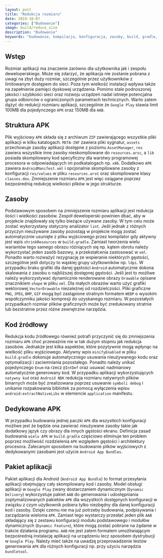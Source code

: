 ```yaml
---
layout: post
title: "Redukcja rozmiaru"
date: 2019-10-07
categories: ["Budowanie"]
image: build/reduce_size
description: "Budowanie"
keywords: "budowanie, kompilacja, konfiguracja, zasoby, build, gradle, apk, app, bundles, resources, android, programowanie, programming"
---
```


## Wstęp
Rozmiar aplikacji ma znaczenie zarówno dla użytkownika jak i zespołu deweloperskiego. Może się zdarzyć, że aplikacja nie zostanie pobrana z uwagi na zbyt duży rozmiar, szczególnie przez użytkowników z limitowanym dostępem do sieci. Poza tym wielkość instalacji wpływa także na zapełnienie pamięci dyskowej urządzenia. Pomimo stale podnoszonej jakości i szybkości sieci oraz rozwoju urządzeń nadal istnieje potencjalna grupa odbiorców o ograniczonych parametrach technicznych. Warto zatem dążyć do redukcji rozmiaru aplikacji, szczególnie że `Google Play` stawia limit 100MB dla pojedynczego `APK` oraz 150MB dla `AAB`.

## Struktura APK
Plik wyjściowy `APK` składa się z archiwum `ZIP` zawierającego wszystkie pliki aplikacji w kilku katalogach. `META-INF` zawiera pliki sygnatur, `assets` przechowuje zasoby aplikacji dostępne z poziomu `AssetManager`, `res` zawiera wszystkie inne zasoby nieskompliowane do `resources.arsc`, a `lib` posiada skompilowany kod specyficzny dla warstwy programowej procesora w odpowiadających im podkatalogach np. `x86`. Dodatkowo `APK` zawiera `AndroidManifest.xml` i opcjonalnie skompilowane zasoby z konfiguracji `res/values` w pliku `resources.ars`c oraz skompilowane klasy `classes.dex`. Zmniejszenie rozmiaru `APK` jest więc osiągane poprzez bezpośrednią redukcję wielkości plików w jego strukturze.

## Zasoby
Podstawowym sposobem na zmniejszenie rozmiaru aplikacji jest redukcja ilości i wielkości zasobów. Zespół deweloperski powinien dbać, aby w projekcie znajdowały się tylko bieżące używane zasoby. W tym celu może zostać wykorzystany statyczny analizator `lint`. Jeśli jednak z różnych przyczyn nieużywane zasoby pozostają w projekcie mogą zostać automatycznie usunięte z pliku wyjściowego przez kompilator gdy aktywny jest wpis `shrinkResources` w `build.gradle`. Zamiast tworzenia wielu wariantów tego samego obrazu różniących się np. kątem obrotu należy wykorzystać jeden zasób bazowy, a przekstałcenia zastosować w `xml`. Ponadto warto rozważyć rezygnację ze wspieranie niektórych gęstości, szczególnie jeśli dotyczy to wąskiej grupy użytkowników np. `ldpi`. W przypadku braku grafiki dla danej gęstości `Android` automatycznie dokona skalowania z zasobu o najbliższej dostępnej gęstości. Jeśli jest to możliwe należy wykorzystywać dynamicznie renderowane obrazy `Drawable` opisane znacznikiem `shape` w pliku `xml`. Dla małych obrazów warto użyć grafiki wektorowej `VectorDrawable` niezależnej od rozdzielczości. Pliki graficzne `PNG`, `JPEG`, `BMP`, `GIF` mogą być zastąpione stratnym formatem `WEBP` o wysokim współczynniku jakości kompresji do uzyskanego rozmiaru. W pozostałych przypadkach rozmiar plików graficznych może być zredukowany stratnie lub bezstratnie przez różne zewnętrzne narzędzia.

## Kod źródłowy
Redukcja kodu źródłowego również potrafi przyczynić się do zmniejszenia rozmiaru `APK` choć przeważnie nie w tak dużym stopniu jak redukcja zasobów. Jednakże jest kilka aspektów, które pozytywnie mogą wpłynąc na wielkość pliku wyjściowego. Aktywny wpis `minifyEnabled` w pliku `build.gradle` dokonuje automatycznego usuwania nieużywanego kodu oraz optymalizacji i zaciemniania pozostałego. Ponadto należy unikać pojedynczego `Enum` na rzecz `@IntDef` oraz usuwać nadmiarowy automatycznie generowany kod. W przypadku aplikacji wykorzystujących `natywny kod` oraz `Android NDK` redukcja rozmiaru natywnych plików binarnych może być zrealizowana poprzez usuwanie `symboli debug` i unikanie rozpakowania bibliotek za pomocą wyłączenia wpisu `android:extractNativeLibs` w elemencie `application` manifestu.

## Dedykowane APK
W przypadku budowania jednej paczki `APK` dla wszystkich konfiguracji możliwe jest że będzie ona zawierać nieużywane zasoby takie jak dodatkowy język czy obrazy dla innych gęstości ekranu. Definicja zasad budowania `wielu APK` w `build.gradle` częściowo eliminuje ten problem poprzez możliwość rozdzielenia `APK` względem gęstości i architektury procesora. Zalecanym sposobem na budowanie plików wyjściowych z dedykowanymi zasobami jest użycie `Android App Bundles`.

## Pakiet aplikacji
Pakiet aplikacji dla Android (`Android App Bundle`) to format przesyłania aplikacji obejmujący cały skompilowany kod i zasoby. Model obsługi aplikacji w `Google Play` zwany dostarczaniem dynamicznym (`Dynamic Delivery`) wykorzystuje pakiet `AAB` do generowania i udostępniania zoptymalizowanych pakietów `APK` dla wszystkich dostępnych konfiguracji w związku z czym użytkownik pobiera tylko niezbędny dla danej konfiguracji kod i zasoby. Dzięki czemu nie ma już potrzeby budowania, podpisywania i zarządzania wieloma `APK`. Zamiast tego wystarczy przesłać jeden plik `AAB` składający się z zestawu konfiguracji modułu podstawowego i modułów dynamicznych (`Dynamic Feature`), które mogą zostać pobrane na żądanie w trakcie działania programu. `AAB` nie jest zatem formatem umożliwiającym bezpośrednią instalację aplikacji na urządzeniu lecz sposobem dystrybucji w `Google Play`. Należy mieć także na uwadzę przeprowadzenie testów generowania `APK` dla różnych konfiguracji np. przy użyciu narzędzia `bundletool`.
